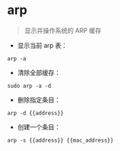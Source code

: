 # arp

> 显示并操作系统的 ARP 缓存

- 显示当前 arp 表：

`arp -a`

- 清除全部缓存：

`sudo arp -a -d`

- 删除指定条目：

`arp -d {{address}}`

- 创建一个条目：

`arp -s {{address}} {{mac_address}}`

[#]: contributors: ([王兴宇，Linux 中國]，[张益兴])